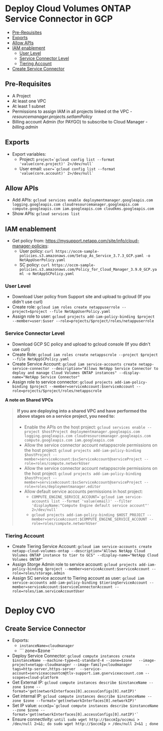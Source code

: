# Deploy Cloud Volumes ONTAP Service Connector in GCP


* [Pre-Requisites](#pre-requisites)
* [Exports](#exports)
* [Allow APIs](#allow-apis)
* [IAM enablement](#iam-enablement)
  + [User Level](#user-level)
  + [Service Connector Level](#service-connector-level)
  + [Tiering Account](#tiering-account)
* [Create Service Connector](#create-service-connector)

## Pre-Requisites <a name="pre-requisites"></a>
- A Project
- At least one VPC
- At least 1 subnet
- Permissions to assign IAM in all projects linked ot the VPC - *resourcemanager.projects.setIamPolicy*
- Billing account Admin (for PAYGO) to subscribe to Cloud Manager - *billing.admin*

## Exports <a name="exports"></a>
- Export variables:  
  - Project: ```project=`gcloud config list --format 'value(core.project)' 2>/dev/null` ```
  - User email: ```user=`gcloud config list --format 'value(core.account)' 2>/dev/null` ```

## Allow APIs <a name="allow-apis"></a>
- Add APIs: ```gcloud services enable deploymentmanager.googleapis.com logging.googleapis.com cloudresourcemanager.googleapis.com compute.googleapis.com iam.googleapis.com cloudkms.googleapis.com ```
- Show APIs: ```gcloud services list ```

## IAM enablement <a name="iam-enablement"></a>
- Get policy from: https://mysupport.netapp.com/site/info/cloud-manager-policies:
  - User policy: ```curl https://occm-sample-policies.s3.amazonaws.com/Setup_As_Service_3.7.3_GCP.yaml -o NetAppUserPolicy.yaml ```
  - SC policy: ```curl https://occm-sample-policies.s3.amazonaws.com/Policy_for_Cloud_Manager_3.9.0_GCP.yaml -o NetAppSCPolicy.yaml ```
		
### User Level <a name="user-level"></a>
- Download User policy from Support site and upload to gcloud (If you didn't use curl)
- Create role: ```gcloud iam roles create netappuserrole --project=$project --file NetAppUserPolicy.yaml ```
- Assign role to user: ```gcloud projects add-iam-policy-binding $project --member=user:$user --role=projects/$project/roles/netappuserrole ```
### Service Connector Level <a name="service-connector-level"></a>
- Download GCP SC policy and upload to gcloud console (If you didn't use curl)
- Create Role: ```gcloud iam roles create netappscrole --project $project --file NetAppSCPolicy.yaml ```
- Create Service Account: ```gcloud iam service-accounts create netapp-service-connector --description="Allows NetApp Service Connector to deploy and manage Cloud Volumes ONTAP instances" --display-name="NetApp Service Connector" ```
- Assign role to service connector: ```gcloud projects add-iam-policy-binding $project --member=serviceAccount:$serviceAccount --role=projects/$project/roles/netappscrole ```

**A note on Shared VPCs**
>	#### If you are deploying into a shared VPC and have performed the above stages on a service project, you need to:
>	- Enable the APIs on the host project: ``` gcloud services enable --project $hostProject deploymentmanager.googleapis.com logging.googleapis.com cloudresourcemanager.googleapis.com compute.googleapis.com iam.googleapis.com ```
>	- Allow the service connector account netappscrole permissions on the host project: ``` gcloud projects add-iam-policy-binding $hostProject --member=serviceAccount:$scServiceAccount@serviceProject --role=roles/compute.networkUser ```
>	- Allow the service connector account netappscrole permissions on the host project: ``` gcloud projects add-iam-policy-binding $hostProject --member=serviceAccount:$scServiceAccount@serviceProject --role=roles/deploymentmanager.editor ```
>	- Allow default service accounts permissions in host project: 
>	  - ``` COMPUTE_ENGINE_SERVICE_ACCOUNT=`gcloud iam service-accounts list --format 'value(email)' --filter 'displayName:"Compute Engine default service account"' 2>/dev/null` ```
>	  - ``` gcloud projects add-iam-policy-binding $HOST_PROJECT --member=serviceAccount:$COMPUTE_ENGINE_SERVICE_ACCOUNT --role=roles/compute.networkUser ```

### Tiering Account <a name="tiering-account"></a>
- Create Tiering Service Account: ``` gcloud iam service-accounts create netapp-cloud-volumes-ontap --description="Allows NetApp Cloud Volumes ONTAP instance to tier to GCS" --display-name="NetApp Cloud Volumes ONTAP" ```
- Assign Storge Admin role to service account: ``` gcloud projects add-iam-policy-binding $project --member=serviceAccount:$serviceAccount --role=roles/storage.admin ```
- Assign SC service account to Tiering account as user: ``` gcloud iam service-accounts add-iam-policy-binding $tieringServiceAccount --member=serviceAccount:$serviceConnectorAccount --role=roles/iam.serviceAccountUser ```

# Deploy CVO <a name="deploy-cvo"></a>

## Create Service Connector <a name="create-service-connector"></a>
- Exports:
  - ``` instanceName=cloudmanager ```
  - ``` zone=$zone ``
- Deploy Service Connector: ``` gcloud compute instances create $instanceName --machine-type=n1-standard-4 --zone=$zone   --image-project=netapp-cloudmanager --image-family=cloudmanager      --tags=http-server,https-server  --service-account=serviceaccountcm@tlv-support.iam.gserviceaccount.com --scopes=cloud-platform ```
- Get External IP: ``` gcloud compute instances describe $instanceName --zone $zone --format='get(networkInterfaces[0].accessConfigs[0].natIP)' ```
- Get internal IP: ``` gcloud compute instances describe $instanceName --zone $zone --format='get(networkInterfaces[0].networkIP)' ```
- Set IP value: ``` occmIp=`gcloud compute instances describe $instanceName --zone $zone --format='get(networkInterfaces[0].accessConfigs[0].natIP)'` ```
- Ensure connectivity: ``` until sudo wget http://$occmIp/occmui > /dev/null 2>&1; do sudo wget http://$occmIp > /dev/null 2>&1 ; done ```
